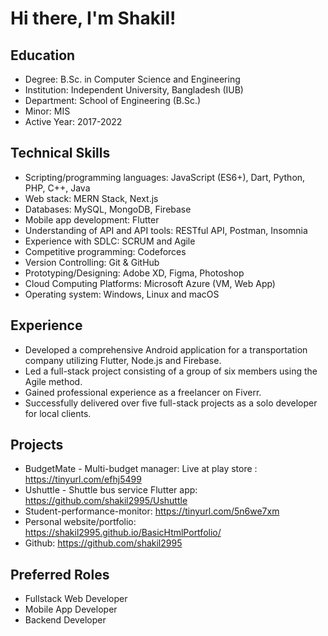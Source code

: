 # Hi there, I'm Shakil!

## Education
- Degree: B.Sc. in Computer Science and Engineering
- Institution: Independent University, Bangladesh (IUB)
- Department: School of Engineering (B.Sc.)
- Minor: MIS
- Active Year: 2017-2022

## Technical Skills
- Scripting/programming languages: JavaScript (ES6+), Dart, Python, PHP, C++, Java
- Web stack: MERN Stack, Next.js
- Databases: MySQL, MongoDB, Firebase
- Mobile app development: Flutter
- Understanding of API and API tools: RESTful API, Postman, Insomnia
- Experience with SDLC: SCRUM and Agile
- Competitive programming: Codeforces
- Version Controlling: Git & GitHub
- Prototyping/Designing: Adobe XD, Figma, Photoshop
- Cloud Computing Platforms: Microsoft Azure (VM, Web App)
- Operating system: Windows, Linux and macOS

## Experience
- Developed a comprehensive Android application for a transportation company utilizing Flutter, Node.js and Firebase.
- Led a full-stack project consisting of a group of six members using the Agile method.
- Gained professional experience as a freelancer on Fiverr.
- Successfully delivered over five full-stack projects as a solo developer for local clients.

## Projects
- BudgetMate - Multi-budget manager: Live at play store : https://tinyurl.com/efhj5499
- Ushuttle - Shuttle bus service Flutter app: https://github.com/shakil2995/Ushuttle
- Student-performance-monitor: https://tinyurl.com/5n6we7xm
- Personal website/portfolio: https://shakil2995.github.io/BasicHtmlPortfolio/
- Github: https://github.com/shakil2995

## Preferred Roles
- Fullstack Web Developer
- Mobile App Developer
- Backend Developer
